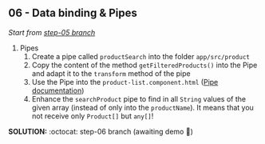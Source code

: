 ## 06 - Data binding & Pipes

*Start from [step-05 branch](https://github.com/blongearet/angular-course-app/tree/step-05)*

1. Pipes
    1. Create a pipe called `productSearch` into the folder `app/src/product`
    2. Copy the content of the method `getFilteredProducts()` into the Pipe and adapt it to the `transform` method of the pipe
    3. Use the Pipe into the `product-list.component.html` ([Pipe documentation](https://angular.io/guide/pipes#pipes))
    4. Enhance the `searchProduct` pipe to find in all `String` values of the given array (instead of only into the `productName`). It means that you not receive only `Product[]` but `any[]`!

**SOLUTION:** :octocat: step-06 branch (awaiting demo 🚀)